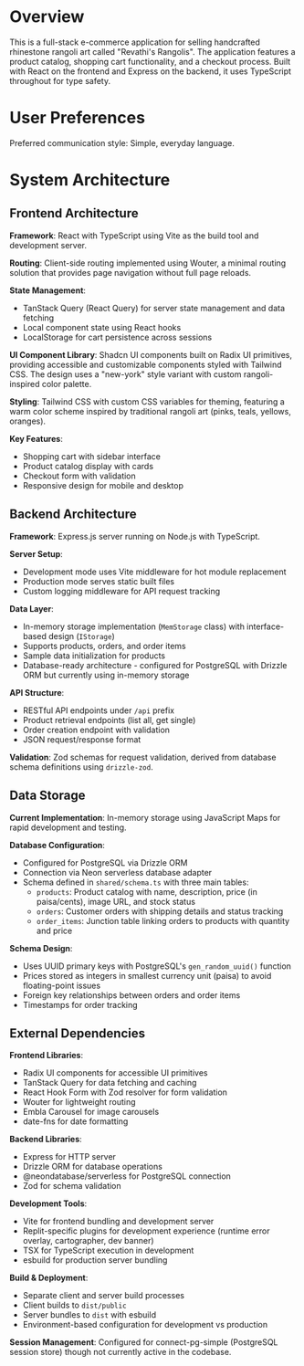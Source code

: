 # Overview

This is a full-stack e-commerce application for selling handcrafted rhinestone rangoli art called "Revathi's Rangolis". The application features a product catalog, shopping cart functionality, and a checkout process. Built with React on the frontend and Express on the backend, it uses TypeScript throughout for type safety.

# User Preferences

Preferred communication style: Simple, everyday language.

# System Architecture

## Frontend Architecture

**Framework**: React with TypeScript using Vite as the build tool and development server.

**Routing**: Client-side routing implemented using Wouter, a minimal routing solution that provides page navigation without full page reloads.

**State Management**: 
- TanStack Query (React Query) for server state management and data fetching
- Local component state using React hooks
- LocalStorage for cart persistence across sessions

**UI Component Library**: Shadcn UI components built on Radix UI primitives, providing accessible and customizable components styled with Tailwind CSS. The design uses a "new-york" style variant with custom rangoli-inspired color palette.

**Styling**: Tailwind CSS with custom CSS variables for theming, featuring a warm color scheme inspired by traditional rangoli art (pinks, teals, yellows, oranges).

**Key Features**:
- Shopping cart with sidebar interface
- Product catalog display with cards
- Checkout form with validation
- Responsive design for mobile and desktop

## Backend Architecture

**Framework**: Express.js server running on Node.js with TypeScript.

**Server Setup**: 
- Development mode uses Vite middleware for hot module replacement
- Production mode serves static built files
- Custom logging middleware for API request tracking

**Data Layer**: 
- In-memory storage implementation (`MemStorage` class) with interface-based design (`IStorage`)
- Supports products, orders, and order items
- Sample data initialization for products
- Database-ready architecture - configured for PostgreSQL with Drizzle ORM but currently using in-memory storage

**API Structure**:
- RESTful API endpoints under `/api` prefix
- Product retrieval endpoints (list all, get single)
- Order creation endpoint with validation
- JSON request/response format

**Validation**: Zod schemas for request validation, derived from database schema definitions using `drizzle-zod`.

## Data Storage

**Current Implementation**: In-memory storage using JavaScript Maps for rapid development and testing.

**Database Configuration**: 
- Configured for PostgreSQL via Drizzle ORM
- Connection via Neon serverless database adapter
- Schema defined in `shared/schema.ts` with three main tables:
  - `products`: Product catalog with name, description, price (in paisa/cents), image URL, and stock status
  - `orders`: Customer orders with shipping details and status tracking
  - `order_items`: Junction table linking orders to products with quantity and price

**Schema Design**: 
- Uses UUID primary keys with PostgreSQL's `gen_random_uuid()` function
- Prices stored as integers in smallest currency unit (paisa) to avoid floating-point issues
- Foreign key relationships between orders and order items
- Timestamps for order tracking

## External Dependencies

**Frontend Libraries**:
- Radix UI components for accessible UI primitives
- TanStack Query for data fetching and caching
- React Hook Form with Zod resolver for form validation
- Wouter for lightweight routing
- Embla Carousel for image carousels
- date-fns for date formatting

**Backend Libraries**:
- Express for HTTP server
- Drizzle ORM for database operations
- @neondatabase/serverless for PostgreSQL connection
- Zod for schema validation

**Development Tools**:
- Vite for frontend bundling and development server
- Replit-specific plugins for development experience (runtime error overlay, cartographer, dev banner)
- TSX for TypeScript execution in development
- esbuild for production server bundling

**Build & Deployment**:
- Separate client and server build processes
- Client builds to `dist/public`
- Server bundles to `dist` with esbuild
- Environment-based configuration for development vs production

**Session Management**: Configured for connect-pg-simple (PostgreSQL session store) though not currently active in the codebase.